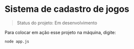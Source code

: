 <h1>Sistema de cadastro de jogos</h1>

> Status do projeto: Em desenvolvimento

Para colocar em ação esse projeto na máquina, digite:

```
node app.js
```
